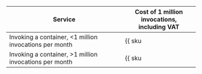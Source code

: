 | Service | Cost of 1 million invocations, <br>including VAT |
| ----- | ----- |
| Invoking a container, <1 million invocations per month | {{ sku|USD|serverless.containers.invocations|string }} |
| Invoking a container, >1 million invocations per month | {{ sku|USD|serverless.containers.invocations|pricingRate.1|string }} |